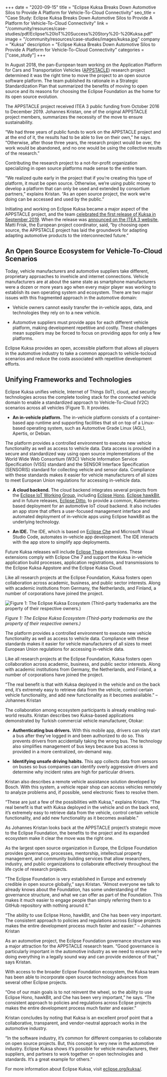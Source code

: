 +++
date = "2020-09-15"
title = "Eclipse Kuksa Breaks Down Automotive Silos to Provide A Platform for Vehicle-To-Cloud Connectivity"
seo_title = "Case Study: Eclipse Kuksa Breaks Down Automotive Silos to Provide A Platform for Vehicle-To-Cloud Connectivity"
link = "/community/resources/case-studies/pdf/Eclipse%20IoT%20Success%20Story%20-%20Kuksa.pdf"
image = "/community/resources/case-studies/images/kuksa.jpg"
company = "Kuksa"
description = "Eclipse Kuksa Breaks Down Automotive Silos to Provide A Platform for Vehicle-To-Cloud Connectivity"
categories = ["case_study"]
+++

In August 2018, the pan-European team working on the Application Platform for Cars and Transportation Vehicles ([APPSTACLE](https://itea3.org/project/appstacle.html)) research project determined it was the right time to move the project to an open source software platform. The team published its rationale in a Strategic Standardization Plan that summarized the benefits of moving to open source and its reasons for choosing the Eclipse Foundation as the home for its open source evolution. 

The APPSTACLE project received ITEA 3 public funding from October 2016 to December 2019. Johannes Kristan, one of the original APPSTACLE project members, summarizes the necessity of the move to ensure sustainability. 

“We had three years of public funds to work on the APPSTACLE project and at the end of it, the results had to be able to live on their own,” he says. “Otherwise, after those three years, the research project would be over, the work would be abandoned, and no one would be using the collective results of the research.” 

Contributing the research project to a not-for-profit organization specializing in open source platforms made sense to the entire team. 

“We realized quite early in the project that if you’re creating this type of platform, it must be open source. Otherwise, we’re using public money to develop a platform that can only be used and extended by consortium partners,” explains Kristan. “As an open source project, the work we’re doing can be accessed and used by the public.” 

Initiating and working on Eclipse Kuksa became a major aspect of the APPSTACLE project, and the team [celebrated the first release of Kuksa in September 2019](https://www.eclipse.org/community/eclipse_newsletter/2020/january/1.php). When the release was [announced on the ITEA 3 website](https://itea3.org/news/itea-appstacle-project-announces-eclipse-kuksa-platform-for-car-to-car-to-cloud.html), Matti Frisk, the European project coordinator, said, “by choosing open source, the APPSTACLE project has laid the groundwork for adapting adapting automotive products to the interconnected future.”

## An Open Source Ecosystem for Vehicle-To-Cloud Scenarios

Today, vehicle manufacturers and automotive suppliers take different, proprietary approaches to invehicle and internet connections. Vehicle manufacturers are at about the same state as smartphone manufacturers were a dozen or more years ago when every major player was working to establish its own operating system and ecosystem. There are two major issues with this fragmented approach in the automotive domain: 

* Vehicle owners cannot easily transfer the in-vehicle apps, data, and technologies they rely on to a new vehicle. 

* Automotive suppliers must provide apps for each different vehicle platform, making development repetitive and costly. These challenges mean suppliers may be forced to focus on providing apps for only a few platforms. 

Eclipse Kuksa provides an open, accessible platform that allows all players in the automotive industry to take a common approach to vehicle-tocloud scenarios and reduce the costs associated with repetitive development efforts.

## Unifying Frameworks and Technologies

Eclipse Kuksa unifies vehicle, Internet of Things (IoT), cloud, and security technologies across the complete tooling stack for the connected vehicle domain to enable a standardized approach to Vehicle-To-Cloud (V2C) scenarios across all vehicles (Figure 1). It provides. 

* **An in-vehicle platform.** The in-vehicle platform consists of a container-based app runtime and supporting facilities that sit on top of a Linux-based operating system, such as Automotive Grade Linux (AGL), Apertis, or Debian. 

The platform provides a controlled environment to execute new vehicle functionality as well as access to vehicle data. Data access is provided in a secure and standardized way using open source implementations of the World Wide Web Consortium (W3C) Vehicle Information Service Specification (VISS) standard and the SENSOR Interface Specification (SENSORIS) standard for collecting vehicle and sensor data. Compliance with these standards makes it easier for vehicle manufacturers of all sizes to meet European Union regulations for accessing in-vehicle data. 

* **A cloud backend.** The cloud backend integrates several projects from the [Eclipse IoT Working Group](https://iot.eclipse.org/), including [Eclipse Hono](https://www.eclipse.org/hono/), [Eclipse hawkBit](https://www.eclipse.org/hawkbit/), and in future releases, [Eclipse Ditto](https://www.eclipse.org/ditto/), to provide a common, Kubernetes-based deployment for an automotive IoT cloud backend. It also includes an app store that offers a user-focused management interface and automated deployment of in-vehicle apps using Eclipse hawkBit as the underlying technology. 

* **An IDE.** The IDE, which is based on [Eclipse Che](https://www.eclipse.org/che/) and Microsoft Visual Studio Code, automates in-vehicle app development. The IDE interacts with the app store to simplify app deployments. 

Future Kuksa releases will include [Eclipse Theia](https://theia-ide.org/) extensions. These extensions comply with Eclipse Che 7 and support the Kuksa in-vehicle application build processes, application registrations, and transmissions to the Eclipse Kuksa Appstore and the Eclipse Kuksa Cloud.

Like all research projects at the Eclipse Foundation, Kuksa fosters open collaboration across academic, business, and public sector interests. Along with academic institutions from Germany, the Netherlands, and Finland, a number of corporations have joined the project.

![Figure 1: The Eclipse Kuksa Ecosystem (Third-party trademarks are the property of their respective owners.)](/community/resources/case-studies/images/kuksa-figure-1.png)

*Figure 1: The Eclipse Kuksa Ecosystem (Third-party trademarks are the property of their respective owners.)*

The platform provides a controlled environment to execute new vehicle functionality as well as access to vehicle data. Compliance with these standards makes it easier for vehicle manufacturers of all sizes to meet European Union regulations for accessing in-vehicle data.

Like all research projects at the Eclipse Foundation, Kuksa fosters open collaboration across academic, business, and public sector interests. Along with academic institutions from Germany, the Netherlands, and Finland, a number of corporations have joined the project.

“The real benefit is that with Kuksa deployed in the vehicle and on the back end, it’s extremely easy to retrieve data from the vehicle, control certain vehicle functionality, and add new functionality as it becomes available.” – Johannes Kristan

The collaboration among ecosystem participants is already enabling real-world results. Kristan describes two Kuksa-based applications demonstrated by Turkish commercial vehicle manufacturer, Otokar: 

* **Authenticating bus drivers.** With this mobile app, drivers can only start a bus after they’ve logged in and been authorized to do so. This prevents drivers from accidentally taking the wrong bus. The technology also simplifies management of bus keys because bus access is provided in a more centralized, on-demand way.

* **Identifying unsafe driving habits.** This app collects data from sensors on buses so bus companies can identify overly aggressive drivers and determine why incident rates are high for particular drivers.

Kristan also describes a remote vehicle assistance solution developed by Bosch. With this system, a vehicle repair shop can access vehicles remotely to analyze problems and, if possible, send electronic fixes to resolve them. 

“These are just a few of the possibilities with Kuksa,” explains Kristan. “The real benefit is that with Kuksa deployed in the vehicle and on the back end, it’s extremely easy to retrieve data from the vehicle, control certain vehicle functionality, and add new functionality as it becomes available.”

As Johannes Kristan looks back at the APPSTACLE project’s strategic move to the Eclipse Foundation, the benefits to the project and its expanded ecosystem make it clear the move was the right one. 

As the largest open source organization in Europe, the Eclipse Foundation provides governance, processes, mentorship, intellectual property management, and community building services that allow researchers, industry, and public organizations to collaborate effectively throughout the life cycle of research projects. 

“The Eclipse Foundation is very established in Europe and extremely credible in open source globally,” says Kristan. “Almost everyone we talk to already knows about the Foundation, has some understanding of the governance structure, and what we can offer as part of the Foundation. This makes it much easier to engage people than simply referring them to a GitHub repository with nothing around it.”

“The ability to use Eclipse Hono, hawkBit, and Che has been very important. The consistent approach to policies and regulations across Eclipse projects makes the entire development process much faster and easier.” – Johannes Kristan

As an automotive project, the Eclipse Foundation governance structure was a major attraction for the APPSTACLE research team. “Good governance is particularly important in the automotive industry as we need to ensure we’re doing everything in a legally sound way and can provide evidence of that,” says Kristan.

With access to the broader Eclipse Foundation ecosystem, the Kuksa team has been able to incorporate open source technology advances from several other Eclipse projects. 

“One of our main goals is to not reinvent the wheel, so the ability to use Eclipse Hono, hawkBit, and Che has been very important,” he says. “The consistent approach to policies and regulations across Eclipse projects makes the entire development process much faster and easier.”

Kristan concludes by noting that Kuksa is an excellent proof point that a collaborative, transparent, and vendor-neutral approach works in the automotive industry. 

“In the software industry, it’s common for different companies to collaborate on open source projects. But, this concept is very new in the automotive industry. Eclipse Kuksa shows it’s possible for vehicle manufacturers, their suppliers, and partners to work together on open technologies and standards. It’s a great example for others.” 

For more information about Eclipse Kuksa, visit [eclipse.org/kuksa/](https://www.eclipse.org/kuksa/).